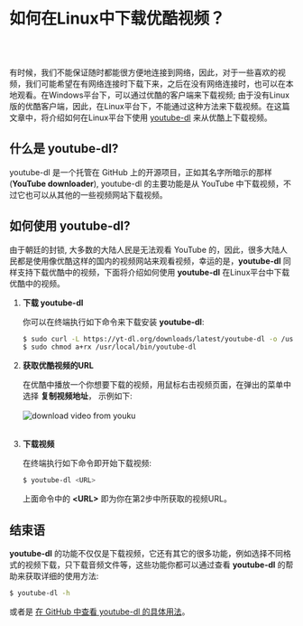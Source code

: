 # 如何在Linux中下载优酷视频？             
<!--
2016-10-14
--><br /><br />
有时候，我们不能保证随时都能很方便地连接到网络，因此，对于一些喜欢的视频，我们可能希望在有网络连接时下载下来，之后在没有网络连接时，也可以在本地观看。在Windows平台下，可以通过优酷的客户端来下载视频; 由于没有Linux版的优酷客户端，因此，在Linux平台下，不能通过这种方法来下载视频。在这篇文章中，将介绍如何在Linux平台下使用 [youtube-dl][2] 来从优酷上下载视频。         

## 什么是 youtube-dl?       

youtube-dl 是一个托管在 GitHub 上的开源项目，正如其名字所暗示的那样(**YouTube downloader**), youtube-dl 的主要功能是从 YouTube 中下载视频，不过它也可以从其他的一些视频网站下载视频。       

## 如何使用 youtube-dl?

由于朝廷的封锁, 大多数的大陆人民是无法观看 YouTube 的，因此，很多大陆人民都是使用像优酷这样的国内的视频网站来观看视频，幸运的是，**youtube-dl** 同样支持下载优酷中的视频，下面将介绍如何使用 **youtube-dl** 在Linux平台中下载优酷中的视频。          

1. **下载 youtube-dl**      
 
	你可以在终端执行如下命令来下载安装 **youtube-dl**:        

	```bash
	$ sudo curl -L https://yt-dl.org/downloads/latest/youtube-dl -o /usr/local/bin/youtube-dl
	$ sudo chmod a+rx /usr/local/bin/youtube-dl
	```
2. **获取优酷视频的URL**          
   
	在优酷中播放一个你想要下载的视频，用鼠标右击视频页面，在弹出的菜单中选择 **复制视频地址**， 示例如下:             
	<br />
	![download video from youku][1]   
	<br />

3. **下载视频**             

	在终端执行如下命令即开始下载视频:             

	```bash
	$ youtube-dl <URL>          
	```
	上面命令中的 **\<URL>** 即为你在第2步中所获取的视频URL。              

## 结束语       

**youtube-dl** 的功能不仅仅是下载视频，它还有其它的很多功能，例如选择不同格式的视频下载，只下载音频文件等，这些功能你都可以通过查看 **youtube-dl** 的帮助来获取详细的使用方法:       

```bash
$ youtube-dl -h
```
或者是 [在 GitHub 中查看 youtube-dl 的具体用法][2]。          


[1]: https://c3.staticflickr.com/6/5785/30277096066_19abf4f492_z.jpg   
[2]: https://github.com/rg3/youtube-dl             
